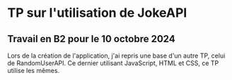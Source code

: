 # TP sur l'utilisation de JokeAPI
Travail en B2 pour le 10 octobre 2024
---
Lors de la création de l'application, j'ai repris une base d'un autre TP, celui de RandomUserAPI. Ce dernier utilisant JavaScript, HTML et CSS, ce TP utilise les mêmes.
